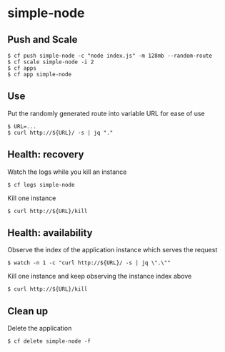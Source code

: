 simple-node
===========

Push and Scale
--------------

    $ cf push simple-node -c "node index.js" -m 128mb --random-route
    $ cf scale simple-node -i 2
    $ cf apps
    $ cf app simple-node

Use
---

Put the randomly generated route into variable URL for ease of use

    $ URL=...
    $ curl http://${URL}/ -s | jq "."

Health: recovery
----------------

Watch the logs while you kill an instance

    $ cf logs simple-node

Kill one instance

    $ curl http://${URL}/kill

Health: availability
--------------------

Observe the index of the application instance which serves the request

    $ watch -n 1 -c "curl http://${URL}/ -s | jq \".\""

Kill one instance and keep observing the instance index above

    $ curl http://${URL}/kill

Clean up
--------

Delete the application

    $ cf delete simple-node -f

